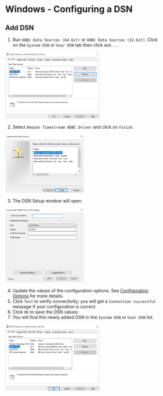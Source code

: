 # Windows - Configuring a DSN

## Add DSN

1. Run `ODBC Data Sources (64-bit)` or `ODBC Data Sources (32-bit)`. Click on the `System DSN` or `User DSN` tab then click `Add...`.

 <img src="img/win_user_dsn.png" width="60%">

2. Select `Amazon Timestream ODBC Driver` and click on `Finish`.

<img src="img/win_user_dsn_select_driver.png" width="50%">

3. The DSN Setup window will open.

 <img src="img/win_user_dsn_configure_options.png" width="50%">

4. Update the values of the configuration options. See [Configuration Options](./configuration_options.md) for more details.
5. Click `Test` to verify connectivity; you will get a `Connection successful` message if your configuration is correct.
6. Click `OK` to save the DSN values. 
7. You will find this newly added DSN in the `System DSN` or `User DSN` list.

 <img src="img/win_user_dsn_list.png" width="60%">
